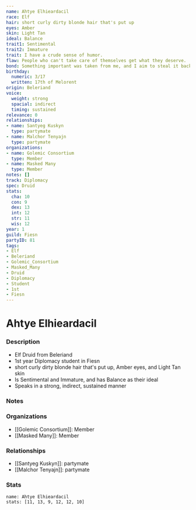 ```yaml
---
name: Ahtye Elhieardacil
race: Elf
hair: short curly dirty blonde hair that's put up
eyes: Amber
skin: Light Tan
ideal: Balance
trait1: Sentimental
trait2: Immature
trait: I have a crude sense of humor.
flaw: People who can't take care of themselves get what they deserve.
bond: Something important was taken from me, and I aim to steal it back.
birthday:
  numeric: 3/17
  written: 17th of Melorent
origin: Beleriand
voice:
  weight: strong
  spacial: indirect
  timing: sustained
relevance: 0
relationships:
- name: Santyeg Kuskyn
  type: partymate
- name: Malchor Tenyajn
  type: partymate
organizations:
- name: Golemic Consortium
  type: Member
- name: Masked Many
  type: Member
notes: []
track: Diplomacy
spec: Druid
stats:
  cha: 10
  con: 9
  dex: 13
  int: 12
  str: 11
  wis: 12
year: 1
guild: Fiesn
partyID: 81
tags:
- Elf
- Beleriand
- Golemic_Consortium
- Masked_Many
- Druid
- Diplomacy
- Student
- 1st
- Fiesn
---
```

# Ahtye Elhieardacil
### Description
- Elf Druid from Beleriand
- 1st year Diplomacy student in Fiesn
- short curly dirty blonde hair that's put up, Amber eyes, and Light Tan skin
- Is Sentimental and Immature, and has Balance as their ideal
- Speaks in a strong, indirect, sustained manner

### Notes

### Organizations
- [[Golemic Consortium]]: Member
- [[Masked Many]]: Member

### Relationships
- [[Santyeg Kuskyn]]: partymate
- [[Malchor Tenyajn]]: partymate

### Stats
```statblock
name: Ahtye Elhieardacil
stats: [11, 13, 9, 12, 12, 10]
```